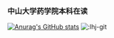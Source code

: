 ### 中山大学药学院本科在读
[![Anurag's GitHub stats](https://github-readme-stats.vercel.app/api?username=Oyang-jy&show_icons=true&theme=radical)](https://github.com/anuraghazra/github-readme-stats)
![:lhj-git](https://count.getloli.com/get/@:Oyang-jy)
